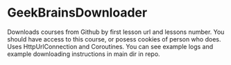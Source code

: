 # GeekBrainsDownloader
Downloads courses from Github by first lesson url and lessons number.
You should have access to this course, or posess cookies of person who does.
Uses HttpUrlConnection and Coroutines. You can see example logs and example 
downloading instructions in main dir in repo.
